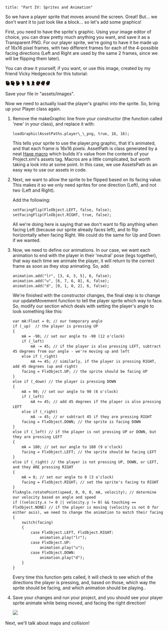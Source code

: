 ```
title: "Part IV: Sprites and Animation"
```

<p>So we have a player sprite that moves around the screen. Great! But… we don't want it to just look like a block… so let's add some graphics!</p>

<p>First, you need to have the sprite's graphic. Using your image editor of choice, you can draw pretty much anything you want, and save it as a Transparent PNG. For our player sprite, we're going to have it be made up of 16x16 pixel frames, with two different frames for each of the 4-possible facing directions (Left and Right are used by the same 2 frames, since we will be flipping them later).</p>

<p>You can draw it yourself, if you want, or use this image, created by my friend Vicky Hedgecock for this tutorial:</p>
<p><a href="https://github.com/HaxeFlixel/flixel-demos/blob/dev/Tutorials/TurnBasedRPG/assets/images/player.png"><img src="https://raw.githubusercontent.com/HaxeFlixel/flixel-demos/dev/Tutorials/TurnBasedRPG/assets/images/player.png" /></a></p>

<p>Save your file in "assets/images".</p>

<p>Now we need to actually load the player's graphic into the sprite. So, bring up your Player class again.</p>

<ol>
	<li>
		<p>Remove the makeGraphic line from your constructor (the function called 'new' in your class), and replace it with:</p>
		<p><pre><code class="haxe">loadGraphic(AssetPaths.player\_\_png, true, 16, 16);</code></pre></p>
		<p>This tells your sprite to use the player.png graphic, that it's animated, and that each frame is 16x16 pixels. AssetPath is class generated by a neat <a href="http://haxe.org/manual/macros">Haxe macro</a> which builds it's value from the contents of your Project.xml's assets tag. Macros are a little complicated, but worth taking a look into at some point. In this case, we use AssetsPath as an easy way to use our assets in code.</p>
	</li>
	<li>
		<p>Next, we want to allow the sprite to be flipped based on its facing value. This makes it so we only need sprites for one direction (Left), and not two (Left and Right).</p>
		<p>Add the following:</p>
		<p><pre><code class="haxe">setFacingFlip(FlxObject.LEFT, false, false);
setFacingFlip(FlxObject.RIGHT, true, false);</code></pre></p>
		<p>All we're doing here is saying that we don't want to flip anything when facing Left (because our sprite already faces left), and to flip horizontally when facing Right. We could do the same for Up and Down if we wanted.</p>
	</li>
	<li>
		<p>Now, we need to define our animations. In our case, we want each animation to end with the player in their 'neutral' pose (legs together), that way each time we animate the player, it will return to the correct frame as soon as they stop animating. So, add:</p>
		<p><pre><code class="haxe">animation.add("lr", [3, 4, 3, 5], 6, false);
animation.add("u", [6, 7, 6, 8], 6, false);
animation.add("d", [0, 1, 0, 2], 6, false);</code></pre></p>
		<p>We're finished with the constructor changes, the final step is to change our updateMovement function to tell the player sprite which way to face. So, modify our section which deals with setting the player's angle to look something like this:</p>
		<p><pre><code class="haxe">var mA:Float = 0; // our temporary angle
if (_up)  // the player is pressing UP
{
	mA = -90; // set our angle to -90 (12 o'clock)
	if (_left)
		mA -= 45; // if the player is also pressing LEFT, subtract 45 degrees from our angle - we're moving up and left
	else if (_right)
		mA += 45; // similarly, if the player is pressing RIGHT, add 45 degrees (up and right)
	facing = FlxObject.UP; // the sprite should be facing UP
}
else if (_down) // the player is pressing DOWN
{
	mA = 90; // set our angle to 90 (6 o'clock)
	if (_left)
		mA += 45; // add 45 degrees if the player is also pressing LEFT
	else if (_right)
		mA -= 45; // or subtract 45 if they are pressing RIGHT
	facing = FlxObject.DOWN; // the sprite is facing DOWN
}
else if (_left) // if the player is not pressing UP or DOWN, but they are pressing LEFT
{
	mA = 180; // set our angle to 180 (9 o'clock)
	facing = FlxObject.LEFT; // the sprite should be facing LEFT
}
else if (_right) // the player is not pressing UP, DOWN, or LEFT, and they ARE pressing RIGHT
{
	mA = 0; // set our angle to 0 (3 o'clock)
	facing = FlxObject.RIGHT; // set the sprite's facing to RIGHT
}
FlxAngle.rotatePoint(speed, 0, 0, 0, mA, velocity); // determine our velocity based on angle and speed
if ((velocity.x != 0 || velocity.y != 0) && touching == FlxObject.NONE) // if the player is moving (velocity is not 0 for either axis), we need to change the animation to match their facing
{
	switch(facing)
	{
		case FlxObject.LEFT, FlxObject.RIGHT:
			animation.play("lr");
		case FlxObject.UP:
			animation.play("u");
		case FlxObject.DOWN:
			animation.play("d");
	}
}</code></pre></p>
		<p>Every time this function gets called, it will check to see which of the directions the player is pressing, and, based on those, which way the sprite should be facing, and which animation should be playing..</p>
	</li>
	<li>
		<p>Save your changes and run your project, and you should see your player sprite animate while being moved, and facing the right direction!</p>
		<p><img src="/images/tutorial/0006b.png" /></p>
	</li>
</ol>

<p>Next, we'll talk about maps and collision!</p>
